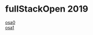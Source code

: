 # fullStackOpen 2019  


[osa0](https://github.com/alemati/fullStackOpen/tree/master/osa0)  
[osa1](https://github.com/alemati/fullStackOpen/tree/master/osa1)  
